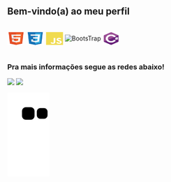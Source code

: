 ## Bem-vindo(a) ao meu perfil 


<div style="display: inline_block"><br>
  <img align="center" alt="HTML" height="30" width="40" src="https://raw.githubusercontent.com/devicons/devicon/master/icons/html5/html5-original.svg">
  <img align="center" alt="CSS" height="30" width="40" src="https://raw.githubusercontent.com/devicons/devicon/master/icons/css3/css3-original.svg">
  <img align="center" alt="Js" height="30" width="40" src="https://raw.githubusercontent.com/devicons/devicon/master/icons/javascript/javascript-plain.svg">
  <img align="center" alt="BootsTrap" height="30" width="40" src="https://cdn.jsdelivr.net/gh/devicons/devicon/icons/bootstrap/bootstrap-original.svg"> 
  <img align="center" alt="C#" height="30" width="40" src="https://raw.githubusercontent.com/devicons/devicon/master/icons/csharp/csharp-original.svg">       
</div>
 
 <br>
 
  ### Pra mais informações segue as redes abaixo!
 
<div> 
  <a href = "mailto:guilhermetavares3001@hotmail.com"><img src="https://img.shields.io/badge/-Email-%23333?style=for-the-badge&logo=email&logoColor=white" target="_blank"></a>
  <a href="https://www.linkedin.com/in/guilherme-tavares-8b4a43149/" target="_blank"><img src="https://img.shields.io/badge/-LinkedIn-%230077B5?style=for-the-badge&logo=linkedin&logoColor=white" target="_blank"></a> 
 
  ![Snake animation](https://github.com/Guilherme-h-tavares/Guilherme-h-tavares/blob/output/github-contribution-grid-snake.svg)

</div>
